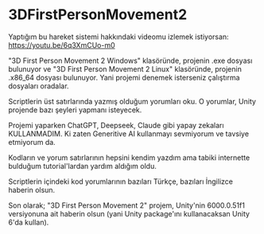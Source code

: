 # 3DFirstPersonMovement2

Yaptığım bu hareket sistemi hakkındaki videomu izlemek istiyorsan: https://youtu.be/6q3XmCUo-m0

"3D First Person Movement 2 Windows" klasöründe, projenin .exe dosyası bulunuyor ve "3D First Person Movement 2 Linux" klasöründe, projenin .x86_64 dosyası bulunuyor. Yani projemi denemek isterseniz çalıştırma dosyaları oradalar.

Scriptlerin üst satırlarında yazmış olduğum yorumları oku. O yorumlar, Unity projende bazı şeyleri yapmanı isteyecek.

Projemi yaparken ChatGPT, Deepseek, Claude gibi yapay zekaları KULLANMADIM. Ki zaten Generitive AI kullanmayı sevmiyorum ve tavsiye etmiyorum da.

Kodların ve yorum satırlarının hepsini kendim yazdım ama tabiki internette bulduğum tutorial'lardan yardım aldığım oldu.

Scriptlerin içindeki kod yorumlarının bazıları Türkçe, bazıları İngilizce haberin olsun.

Son olarak; "3D First Person Movement 2" projem, Unity'nin 6000.0.51f1 versiyonuna ait haberin olsun (yani Unity package'ını kullanacaksan Unity 6'da kullan).
